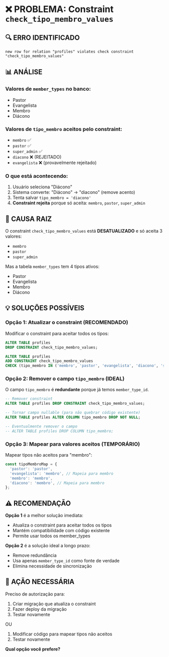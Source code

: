 # ❌ PROBLEMA: Constraint `check_tipo_membro_values`

## 🔍 ERRO IDENTIFICADO

```
new row for relation "profiles" violates check constraint "check_tipo_membro_values"
```

## 📊 ANÁLISE

### Valores de `member_types` no banco:
- Pastor
- Evangelista  
- Membro
- Diácono

### Valores de `tipo_membro` aceitos pelo constraint:
- `membro` ✅
- `pastor` ✅
- `super_admin` ✅
- `diacono` ❌ (REJEITADO)
- `evangelista` ❌ (provavelmente rejeitado)

### O que está acontecendo:
1. Usuário seleciona "Diácono"
2. Sistema converte: "Diácono" → "diacono" (remove acento)
3. Tenta salvar `tipo_membro = 'diacono'`
4. **Constraint rejeita** porque só aceita: `membro`, `pastor`, `super_admin`

## 🎯 CAUSA RAIZ

O constraint `check_tipo_membro_values` está **DESATUALIZADO** e só aceita 3 valores:
- `membro`
- `pastor`  
- `super_admin`

Mas a tabela `member_types` tem 4 tipos ativos:
- Pastor
- Evangelista
- Membro
- Diácono

## 💡 SOLUÇÕES POSSÍVEIS

### Opção 1: Atualizar o constraint (RECOMENDADO)
Modificar o constraint para aceitar todos os tipos:
```sql
ALTER TABLE profiles 
DROP CONSTRAINT check_tipo_membro_values;

ALTER TABLE profiles
ADD CONSTRAINT check_tipo_membro_values
CHECK (tipo_membro IN ('membro', 'pastor', 'evangelista', 'diacono', 'super_admin'));
```

### Opção 2: Remover o campo `tipo_membro` (IDEAL)
O campo `tipo_membro` é **redundante** porque já temos `member_type_id`.

```sql
-- Remover constraint
ALTER TABLE profiles DROP CONSTRAINT check_tipo_membro_values;

-- Tornar campo nullable (para não quebrar código existente)
ALTER TABLE profiles ALTER COLUMN tipo_membro DROP NOT NULL;

-- Eventualmente remover o campo
-- ALTER TABLE profiles DROP COLUMN tipo_membro;
```

### Opção 3: Mapear para valores aceitos (TEMPORÁRIO)
Mapear tipos não aceitos para "membro":
```typescript
const tipoMembroMap = {
  'pastor': 'pastor',
  'evangelista': 'membro', // Mapeia para membro
  'membro': 'membro',
  'diacono': 'membro', // Mapeia para membro
};
```

## ⚠️ RECOMENDAÇÃO

**Opção 1** é a melhor solução imediata:
- Atualiza o constraint para aceitar todos os tipos
- Mantém compatibilidade com código existente
- Permite usar todos os member_types

**Opção 2** é a solução ideal a longo prazo:
- Remove redundância
- Usa apenas `member_type_id` como fonte de verdade
- Elimina necessidade de sincronização

## 🔧 AÇÃO NECESSÁRIA

Preciso de autorização para:
1. Criar migração que atualiza o constraint
2. Fazer deploy da migração
3. Testar novamente

OU

1. Modificar código para mapear tipos não aceitos
2. Testar novamente

**Qual opção você prefere?**
